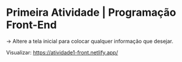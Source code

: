 # Primeira Atividade | Programação Front-End

-> Altere a tela inicial para colocar qualquer informação que desejar.

Visualizar: https://atividade1-front.netlify.app/
